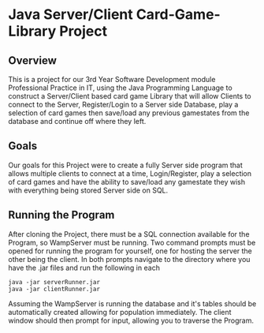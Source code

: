 # Java Server/Client Card-Game-Library Project

## Overview
This is a project for our 3rd Year Software Development module Professional Practice in IT, using the Java Programming Language to construct a Server/Client based card game Library that will allow Clients to connect to the Server, Register/Login to a Server side Database, play a selection of card games then save/load any previous gamestates from the database and continue off where they left.

## Goals 
Our goals for this Project were to create a fully Server side program that allows multiple clients to connect at a time, Login/Register, play a selection of card games and have the ability to save/load any gamestate they wish with everything being stored Server side on SQL.

## Running the Program
After cloning the Project, there must be a SQL connection available for the Program, so WampServer must be running. Two command prompts must be opened for running the program for yourself, one for hosting the server the other being the client. In both prompts navigate to the directory where you have the .jar files and run the following in each

`java -jar serverRunner.jar`\
`java -jar clientRunner.jar`

Assuming the WampServer is running the database and it's tables should be automatically created allowing for population immediately.
The client window should then prompt for input, allowing you to traverse the Program.














